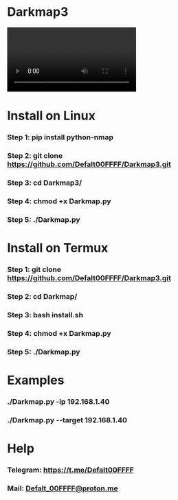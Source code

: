 # Darkmap3
![screenshot](https://raw.githubusercontent.com/Defalt-Markowickz/images/main/Darkmap.mp4?token=GHSAT0AAAAAAB6UHRUZ2UPVIGNINPUQ6FY2Y7IIEIQ)


# Install on Linux

### Step 1: pip install python-nmap

### Step 2: git clone https://github.com/Defalt00FFFF/Darkmap3.git

### Step 3: cd Darkmap3/

### Step 4: chmod +x Darkmap.py

### Step 5: ./Darkmap.py

# Install on Termux

### Step 1: git clone https://github.com/Defalt00FFFF/Darkmap3.git

### Step 2: cd Darkmap/

### Step 3: bash install.sh

### Step 4: chmod +x Darkmap.py

### Step 5: ./Darkmap.py 

#  Examples

### ./Darkmap.py -ip 192.168.1.40

### ./Darkmap.py --target 192.168.1.40


# Help

### Telegram: https://t.me/Defalt00FFFF

### Mail: Defalt_00FFFF@proton.me
